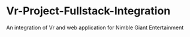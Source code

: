 # Vr-Project-Fullstack-Integration
An integration of Vr and web application for Nimble Giant Entertainment
